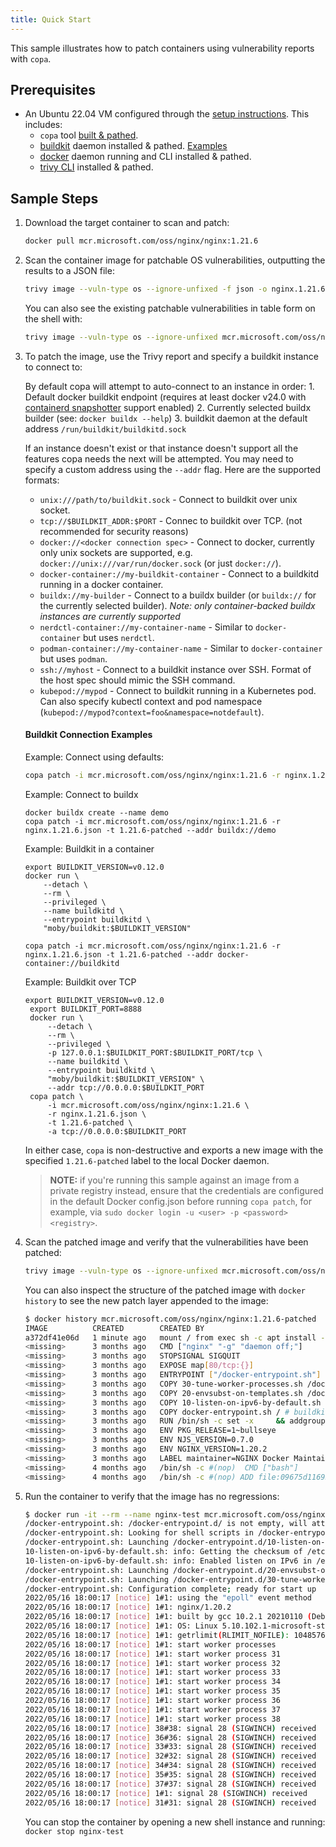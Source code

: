 ```yaml
---
title: Quick Start
---
```


This sample illustrates how to patch containers using vulnerability reports with `copa`.

## Prerequisites

* An Ubuntu 22.04 VM configured through the [setup instructions](./installation.md). This includes:
  * `copa` tool [built & pathed](./installation.md).
  * [buildkit](https://github.com/moby/buildkit/#quick-start) daemon installed & pathed. [Examples](#buildkit-connection-examples)
  * [docker](https://docs.docker.com/desktop/linux/install/#generic-installation-steps) daemon running and CLI installed & pathed.
  * [trivy CLI](https://aquasecurity.github.io/trivy/latest/getting-started/installation/) installed & pathed.

## Sample Steps

1. Download the target container to scan and patch:

    ```bash
    docker pull mcr.microsoft.com/oss/nginx/nginx:1.21.6
    ```

2. Scan the container image for patchable OS vulnerabilities, outputting the results to a JSON file:

    ```bash
    trivy image --vuln-type os --ignore-unfixed -f json -o nginx.1.21.6.json mcr.microsoft.com/oss/nginx/nginx:1.21.6
    ```

    You can also see the existing patchable vulnerabilities in table form on the shell with:

    ```bash
    trivy image --vuln-type os --ignore-unfixed mcr.microsoft.com/oss/nginx/nginx:1.21.6

3. To patch the image, use the Trivy report and specify a buildkit instance to connect to:

    By default copa will attempt to auto-connect to an instance in order:
        1. Default docker buildkit endpoint (requires at least docker v24.0 with [containerd snapshotter](https://docs.docker.com/storage/containerd/#enable-containerd-image-store-on-docker-engine) support enabled)
        2. Currently selected buildx builder (see: `docker buildx --help`)
        3. buildkit daemon at the default address `/run/buildkit/buildkitd.sock`
    
    If an instance doesn't exist or that instance doesn't support all the features copa needs the next will be attempted.
    You may need to specify a custom address using the `--addr` flag. Here are the supported formats:

    - `unix:///path/to/buildkit.sock` - Connect to buildkit over unix socket.
    - `tcp://$BUILDKIT_ADDR:$PORT` - Connec to buildkit over TCP. (not recommended for security reasons)
    - `docker://<docker connection spec>` - Connect to docker, currently only unix sockets are supported, e.g. `docker://unix:///var/run/docker.sock` (or just `docker://`).
    - `docker-container://my-buildkit-container` - Connect to a buildkitd running in a docker container.
    - `buildx://my-builder` - Connect to a buildx builder (or `buildx://` for the currently selected builder). *Note: only container-backed buildx instances are currently supported*
    - `nerdctl-container://my-container-name` - Similar to `docker-container` but uses `nerdctl`.
    - `podman-container://my-container-name` - Similar to `docker-container` but uses `podman`.
    - `ssh://myhost` - Connect to a buildkit instance over SSH. Format of the host spec should mimic the SSH command.
    - `kubepod://mypod` - Connect to buildkit running in a Kubernetes pod. Can also specify kubectl context and pod namespace (`kubepod://mypod?context=foo&namespace=notdefault`).

    #### Buildkit Connection Examples

    Example: Connect using defaults: 
    ```bash
    copa patch -i mcr.microsoft.com/oss/nginx/nginx:1.21.6 -r nginx.1.21.6.json -t 1.21.6-patched
    ```

    Example: Connect to buildx
    ```
    docker buildx create --name demo
    copa patch -i mcr.microsoft.com/oss/nginx/nginx:1.21.6 -r nginx.1.21.6.json -t 1.21.6-patched --addr buildx://demo
    ```

    Example: Buildkit in a container
    ```
    export BUILDKIT_VERSION=v0.12.0
    docker run \
        --detach \
        --rm \
        --privileged \
        --name buildkitd \
        --entrypoint buildkitd \
        "moby/buildkit:$BUILDKIT_VERSION"
    
    copa patch -i mcr.microsoft.com/oss/nginx/nginx:1.21.6 -r nginx.1.21.6.json -t 1.21.6-patched --addr docker-container://buildkitd
    ```

    Example: Buildkit over TCP
    ```
    export BUILDKIT_VERSION=v0.12.0
     export BUILDKIT_PORT=8888
     docker run \
         --detach \
         --rm \
         --privileged \
         -p 127.0.0.1:$BUILDKIT_PORT:$BUILDKIT_PORT/tcp \
         --name buildkitd \
         --entrypoint buildkitd \
         "moby/buildkit:$BUILDKIT_VERSION" \
         --addr tcp://0.0.0.0:$BUILDKIT_PORT
     copa patch \
         -i mcr.microsoft.com/oss/nginx/nginx:1.21.6 \
         -r nginx.1.21.6.json \
         -t 1.21.6-patched \
         -a tcp://0.0.0.0:$BUILDKIT_PORT    
    ```

    In either case, `copa` is non-destructive and exports a new image with the specified `1.21.6-patched` label to the local Docker daemon.

    > **NOTE:** if you're running this sample against an image from a private registry instead,
    > ensure that the credentials are configured in the default Docker config.json before running `copa patch`,
    > for example, via `sudo docker login -u <user> -p <password> <registry>`.

4. Scan the patched image and verify that the vulnerabilities have been patched:

    ```bash
    trivy image --vuln-type os --ignore-unfixed mcr.microsoft.com/oss/nginx/nginx:1.21.6-patched
    ```

    You can also inspect the structure of the patched image with `docker history` to see the new patch layer appended to the image:

    ```bash
    $ docker history mcr.microsoft.com/oss/nginx/nginx:1.21.6-patched
    IMAGE          CREATED        CREATED BY                                      SIZE      COMMENT
    a372df41e06d   1 minute ago   mount / from exec sh -c apt install --no-ins…   26.1MB    buildkit.exporter.image.v0
    <missing>      3 months ago   CMD ["nginx" "-g" "daemon off;"]                0B        buildkit.dockerfile.v0
    <missing>      3 months ago   STOPSIGNAL SIGQUIT                              0B        buildkit.dockerfile.v0
    <missing>      3 months ago   EXPOSE map[80/tcp:{}]                           0B        buildkit.dockerfile.v0
    <missing>      3 months ago   ENTRYPOINT ["/docker-entrypoint.sh"]            0B        buildkit.dockerfile.v0
    <missing>      3 months ago   COPY 30-tune-worker-processes.sh /docker-ent…   4.61kB    buildkit.dockerfile.v0
    <missing>      3 months ago   COPY 20-envsubst-on-templates.sh /docker-ent…   1.04kB    buildkit.dockerfile.v0
    <missing>      3 months ago   COPY 10-listen-on-ipv6-by-default.sh /docker…   1.96kB    buildkit.dockerfile.v0
    <missing>      3 months ago   COPY docker-entrypoint.sh / # buildkit          1.2kB     buildkit.dockerfile.v0
    <missing>      3 months ago   RUN /bin/sh -c set -x     && addgroup --syst…   61.1MB    buildkit.dockerfile.v0
    <missing>      3 months ago   ENV PKG_RELEASE=1~bullseye                      0B        buildkit.dockerfile.v0
    <missing>      3 months ago   ENV NJS_VERSION=0.7.0                           0B        buildkit.dockerfile.v0
    <missing>      3 months ago   ENV NGINX_VERSION=1.20.2                        0B        buildkit.dockerfile.v0
    <missing>      3 months ago   LABEL maintainer=NGINX Docker Maintainers <d…   0B        buildkit.dockerfile.v0
    <missing>      4 months ago   /bin/sh -c #(nop)  CMD ["bash"]                 0B
    <missing>      4 months ago   /bin/sh -c #(nop) ADD file:09675d11695f65c55…   80.4MB
    ```

5. Run the container to verify that the image has no regressions:

    ```bash
    $ docker run -it --rm --name nginx-test mcr.microsoft.com/oss/nginx/nginx:1.21.6-patched
    /docker-entrypoint.sh: /docker-entrypoint.d/ is not empty, will attempt to perform configuration
    /docker-entrypoint.sh: Looking for shell scripts in /docker-entrypoint.d/
    /docker-entrypoint.sh: Launching /docker-entrypoint.d/10-listen-on-ipv6-by-default.sh
    10-listen-on-ipv6-by-default.sh: info: Getting the checksum of /etc/nginx/conf.d/default.conf
    10-listen-on-ipv6-by-default.sh: info: Enabled listen on IPv6 in /etc/nginx/conf.d/default.conf
    /docker-entrypoint.sh: Launching /docker-entrypoint.d/20-envsubst-on-templates.sh
    /docker-entrypoint.sh: Launching /docker-entrypoint.d/30-tune-worker-processes.sh
    /docker-entrypoint.sh: Configuration complete; ready for start up
    2022/05/16 18:00:17 [notice] 1#1: using the "epoll" event method
    2022/05/16 18:00:17 [notice] 1#1: nginx/1.20.2
    2022/05/16 18:00:17 [notice] 1#1: built by gcc 10.2.1 20210110 (Debian 10.2.1-6)
    2022/05/16 18:00:17 [notice] 1#1: OS: Linux 5.10.102.1-microsoft-standard-WSL2
    2022/05/16 18:00:17 [notice] 1#1: getrlimit(RLIMIT_NOFILE): 1048576:1048576
    2022/05/16 18:00:17 [notice] 1#1: start worker processes
    2022/05/16 18:00:17 [notice] 1#1: start worker process 31
    2022/05/16 18:00:17 [notice] 1#1: start worker process 32
    2022/05/16 18:00:17 [notice] 1#1: start worker process 33
    2022/05/16 18:00:17 [notice] 1#1: start worker process 34
    2022/05/16 18:00:17 [notice] 1#1: start worker process 35
    2022/05/16 18:00:17 [notice] 1#1: start worker process 36
    2022/05/16 18:00:17 [notice] 1#1: start worker process 37
    2022/05/16 18:00:17 [notice] 1#1: start worker process 38
    2022/05/16 18:00:17 [notice] 38#38: signal 28 (SIGWINCH) received
    2022/05/16 18:00:17 [notice] 36#36: signal 28 (SIGWINCH) received
    2022/05/16 18:00:17 [notice] 33#33: signal 28 (SIGWINCH) received
    2022/05/16 18:00:17 [notice] 32#32: signal 28 (SIGWINCH) received
    2022/05/16 18:00:17 [notice] 34#34: signal 28 (SIGWINCH) received
    2022/05/16 18:00:17 [notice] 35#35: signal 28 (SIGWINCH) received
    2022/05/16 18:00:17 [notice] 37#37: signal 28 (SIGWINCH) received
    2022/05/16 18:00:17 [notice] 1#1: signal 28 (SIGWINCH) received
    2022/05/16 18:00:17 [notice] 31#31: signal 28 (SIGWINCH) received
    ```

   You can stop the container by opening a new shell instance and running: `docker stop nginx-test`